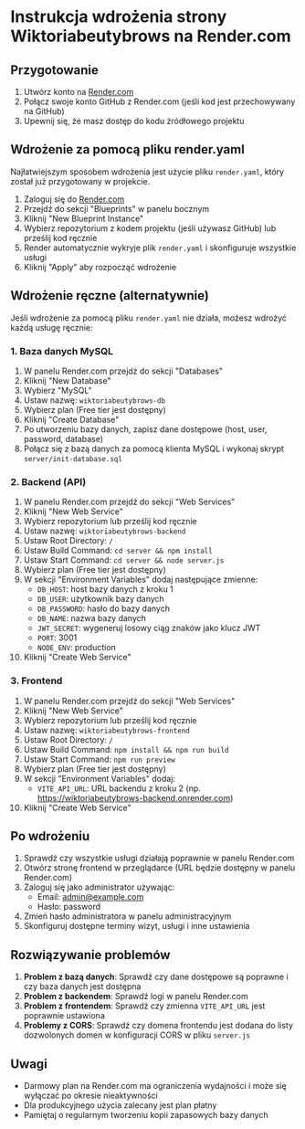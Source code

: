 # Instrukcja wdrożenia strony Wiktoriabeutybrows na Render.com

## Przygotowanie

1. Utwórz konto na [Render.com](https://render.com)
2. Połącz swoje konto GitHub z Render.com (jeśli kod jest przechowywany na GitHub)
3. Upewnij się, że masz dostęp do kodu źródłowego projektu

## Wdrożenie za pomocą pliku render.yaml

Najłatwiejszym sposobem wdrożenia jest użycie pliku `render.yaml`, który został już przygotowany w projekcie.

1. Zaloguj się do [Render.com](https://render.com)
2. Przejdź do sekcji "Blueprints" w panelu bocznym
3. Kliknij "New Blueprint Instance"
4. Wybierz repozytorium z kodem projektu (jeśli używasz GitHub) lub prześlij kod ręcznie
5. Render automatycznie wykryje plik `render.yaml` i skonfiguruje wszystkie usługi
6. Kliknij "Apply" aby rozpocząć wdrożenie

## Wdrożenie ręczne (alternatywnie)

Jeśli wdrożenie za pomocą pliku `render.yaml` nie działa, możesz wdrożyć każdą usługę ręcznie:

### 1. Baza danych MySQL

1. W panelu Render.com przejdź do sekcji "Databases"
2. Kliknij "New Database"
3. Wybierz "MySQL"
4. Ustaw nazwę: `wiktoriabeutybrows-db`
5. Wybierz plan (Free tier jest dostępny)
6. Kliknij "Create Database"
7. Po utworzeniu bazy danych, zapisz dane dostępowe (host, user, password, database)
8. Połącz się z bazą danych za pomocą klienta MySQL i wykonaj skrypt `server/init-database.sql`

### 2. Backend (API)

1. W panelu Render.com przejdź do sekcji "Web Services"
2. Kliknij "New Web Service"
3. Wybierz repozytorium lub prześlij kod ręcznie
4. Ustaw nazwę: `wiktoriabeutybrows-backend`
5. Ustaw Root Directory: `/`
6. Ustaw Build Command: `cd server && npm install`
7. Ustaw Start Command: `cd server && node server.js`
8. Wybierz plan (Free tier jest dostępny)
9. W sekcji "Environment Variables" dodaj następujące zmienne:
   - `DB_HOST`: host bazy danych z kroku 1
   - `DB_USER`: użytkownik bazy danych
   - `DB_PASSWORD`: hasło do bazy danych
   - `DB_NAME`: nazwa bazy danych
   - `JWT_SECRET`: wygeneruj losowy ciąg znaków jako klucz JWT
   - `PORT`: 3001
   - `NODE_ENV`: production
10. Kliknij "Create Web Service"

### 3. Frontend

1. W panelu Render.com przejdź do sekcji "Web Services"
2. Kliknij "New Web Service"
3. Wybierz repozytorium lub prześlij kod ręcznie
4. Ustaw nazwę: `wiktoriabeutybrows-frontend`
5. Ustaw Root Directory: `/`
6. Ustaw Build Command: `npm install && npm run build`
7. Ustaw Start Command: `npm run preview`
8. Wybierz plan (Free tier jest dostępny)
9. W sekcji "Environment Variables" dodaj:
   - `VITE_API_URL`: URL backendu z kroku 2 (np. https://wiktoriabeutybrows-backend.onrender.com)
10. Kliknij "Create Web Service"

## Po wdrożeniu

1. Sprawdź czy wszystkie usługi działają poprawnie w panelu Render.com
2. Otwórz stronę frontend w przeglądarce (URL będzie dostępny w panelu Render.com)
3. Zaloguj się jako administrator używając:
   - Email: admin@example.com
   - Hasło: password
4. Zmień hasło administratora w panelu administracyjnym
5. Skonfiguruj dostępne terminy wizyt, usługi i inne ustawienia

## Rozwiązywanie problemów

1. **Problem z bazą danych**: Sprawdź czy dane dostępowe są poprawne i czy baza danych jest dostępna
2. **Problem z backendem**: Sprawdź logi w panelu Render.com
3. **Problem z frontendem**: Sprawdź czy zmienna `VITE_API_URL` jest poprawnie ustawiona
4. **Problemy z CORS**: Sprawdź czy domena frontendu jest dodana do listy dozwolonych domen w konfiguracji CORS w pliku `server.js`

## Uwagi

- Darmowy plan na Render.com ma ograniczenia wydajności i może się wyłączać po okresie nieaktywności
- Dla produkcyjnego użycia zalecany jest plan płatny
- Pamiętaj o regularnym tworzeniu kopii zapasowych bazy danych